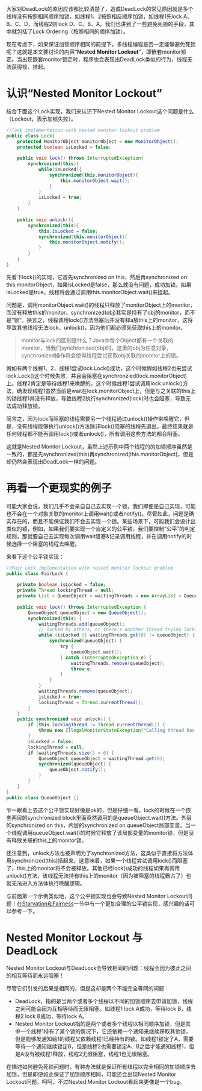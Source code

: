 大家对DeadLock的原因应该都比较清楚了，造成DeadLock的常见原因就是多个线程没有按照相同顺序加锁，如线程1、2按照相反顺序加锁，如线程1先lock A、B、C、D，而线程2则lock D、C、B、A。我们也讲到了一些避免死锁的手段，其中就包括了Lock Ordering（按照相同的顺序加锁）。

现在考虑下，如果保证加锁顺序相同的前提下，多线程编程是否一定能够避免死锁呢？这就是本文要讨论的内容“**Nested Monitor Lockout**”，即嵌套monitor锁定。当出现嵌套monitor锁定时，程序也会表现出DeadLock类似的行为，线程无法获得锁、挂起。

# 认识“Nested Monitor Lockout”

结合下面这个Lock实现，我们来认识下Nested Monitor Lockout这个问题是什么（Lockout，表示加锁失败）。

```java
//lock implementation with nested monitor lockout problem  
public class Lock{
	protected MonitorObject monitorObject = new MonitorObject();
	protected boolean isLocked = false;
	
	public void lock() throws InterruptedException{
		synchronized(this){
			while(isLocked){
				synchronized(this.monitorObject){
					this.monitorObject.wait();
				}
			}
			isLocked = true;
		}
	}
	
	public void unlock(){
		synchronized(this){
			this.isLocked = false;
			synchronized(this.monitorObject){
				this.monitorObject.notify();
			}
		}
	}
}
```

先看下lock()的实现，它首先synchronized on this，然后再synchronized on this.monitorObject，如果isLocked是false，那么就没有问题，成功加锁。如果isLocked是true，线程将会通过调用this.monitorObject.wait()来挂起。

问题是，调用monitorObject.wait()的线程只释放了monitorObject上的monitor，而没有释放this的monitor。synchronized(obj)其实是持有了obj的monitor，而不是“锁”。换言之，线程调用lock()方法阻塞后并没有释a放this上的monitor，这将导致其他线程无法lock、unlock()，因为他们都必须先获取this上的monitor。

> monitor与lock的区别是什么？Java中每个Object都有一个关联的monitor，当我们synchronized(obj)时，这里的obj为任意对象，synchronized操作将会使得线程尝试获取obj关联的monitor上的锁。

假如有两个线程1、2，线程1尝试lock.Lock()成功，这个时候假如线程2也来尝试lock.Lock()这个时候失败，并且会阻塞在synchronzied(lock.monitorObject)上。线程2肯定是等待线程1来唤醒的，这个时候线程1尝试调用lock.unlock()方法，确发现线程1虽然当前是wait在lock.monitorObject上，但是与之关联的this上的锁线程1并没有释放，导致线程2执行synchronized(lock)时也会阻塞，导致无法成功释放锁。

简言之，因为lock而阻塞的线程需要另一个线程通过unlock()操作来唤醒它，但是，没有线程能够执行unlock()方法除非lock()阻塞的线程先退出。最终结果就是任何线程都不能再调用lock()或者unlock()，所有调用这些方法的都会阻塞。

这就是Nested Monitor Lockout，虽然上述示例中两个线程的的加锁顺序虽然是一致的，都是先synchronized(this)再synchronized(this.monitorObject)，但是却仍然会表现出DeadLock一样的问题。

# 再看一个更现实的例子

可能大家会说，我们几乎不会亲自自己去实现一个锁，我们即便是自己实现，可能也不会在一个对象关联的monitor上调用wait()或者notify()。尽管如此，问题是确实存在的，而且不能保证我们不会去实现一个锁。某些场景下，可能我们会设计出类似的锁，例如，如果我们要实现一个自定义的公平锁，我们要控制“公平”的判定规则，那就要自己去实现每次调用wait阻塞&记录调用线程，并在调用notify的时候选择一个阻塞的线程去唤醒。

来看下这个公平锁实现：

```java
//Fair Lock implementation with nested monitor lockout problem
public class FairLock {
    
    private boolean isLocked = false;
    private Thread lockingThread = null;
    private List < QueueObject > waitingThreads = new ArrayList < QueueObject > ();
    
    public void lock() throws InterruptedException {
        QueueObject queueObject = new QueueObject();
        synchronized(this) {
            waitingThreads.add(queueObject);
            // locked by others, or there's another thread trying lock() earlier
            while (isLocked || waitingThreads.get(0) != queueObject) {
                synchronized(queueObject) {
                    try {
                        queueObject.wait();
                    } catch (InterruptedException e) {
                        waitingThreads.remove(queueObject);
                        throw e;
                    }
                }
            }
            waitingThreads.remove(queueObject);
            isLocked = true;
            lockingThread = Thread.currentThread();
        }
    }
    public synchronized void unlock() {
        if (this.lockingThread != Thread.currentThread()) {
            throw new IllegalMonitorStateException("Calling thread has not locked this lock");
        }
        isLocked = false;
        lockingThread = null;
        if (waitingThreads.size() > 0) {
            QueueObject queueObject = waitingThread.get(0);
            synchronized(queueObject) {
                queueObject.notify();
            }
        }
    }
}
public class QueueObject {}
```

乍一眼看上去这个公平锁实现好像是ok的，但是仔细一看，lock的时候在一个嵌套两层的synchronized block里面竟然调用的是queueObject.wait()方法。外层的synchronized on this，内层的synchronized on queueObject局部变量。当一个线程调用queueObject.wait()的时候它释放了该局部变量的monitor锁，但是没有释放关联的this上的monitor锁。

还注意到，unlock方法也被声明为了synchronized方法，这类似于直接将方法体用synchronized(this)括起来，这意味着，如果一个线程尝试调用lock()而阻塞了，this上的monitor将不会被释放。其他已经lock()成功的线程如果再调用unlock()方法，该线程无法持有this上的monitor（因为被阻塞的线程霸占了）也就无法进入方法体执行唤醒逻辑。

与前面第一个示例类似地，这个公平锁实现也会导致Nested Monitor Lockout问题！在[Starvation和Fairness](http://tutorials.jenkov.com/java-concurrency/starvation-and-fairness.html)一节中有一个更加合理的公平锁实现，感兴趣的话可以参考一下。

# Nested Monitor Lockout 与 DeadLock

Nested Monitor Lockout与DeadLock会导致相同的问题：线程会因为彼此之间的相互等待而永远阻塞！

尽管它们引发的后果是相同的，但是这却是两个不能完全等同的问题：

- DeadLock，指的是当两个或者多个线程以不同的加锁顺序去申请加锁，线程之间可能会因为互相等待而无限阻塞。如线程1 lock A成功，等待lock B，线程2 lock B成功，等待lock A。
- Nested Monitor Lockout指的是两个或者多个线程以相同顺序加锁，但是其中一个线程1持有了某个锁的情况下，它还依赖一个通知来继续获取其他锁，但是能够发通知给1的线程又依赖线程1已经持有的锁。如线程1锁定了A，需要等待一个通知继续锁定B，但是线程2也需要锁定A、B之后才能通知线程1，但是A没有被线程1释放，线程2无限阻塞，线程1也无限阻塞。

在描述如何避免死锁问题时，有种办法就是保证所有线程以完全相同的加锁顺序去加锁，但是即便如此保证了加锁顺序相同，可能还会出现Nested Monitor Lockout问题，呵呵，不过Nested Monitor Lockout看起来更像是一个bug。



